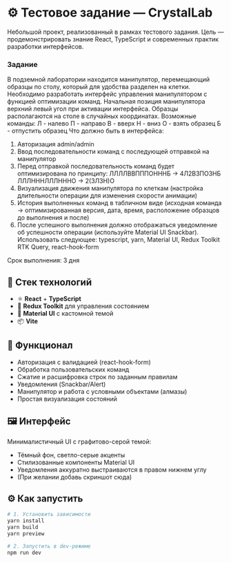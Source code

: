 # ⚙️ Тестовое задание — CrystalLab

Небольшой проект, реализованный в рамках тестового задания. Цель — продемонстрировать знание React, TypeScript и современных практик разработки интерфейсов.

### Задание

В подземной лаборатории находится манипулятор, перемещающий образцы по столу, который для удобства разделен на клетки.
Необходимо разработать интерфейс управления манипулятором с функцией оптимизации команд.
Начальная позиция манипулятора верхний левый угол при активации интерфейса. Образцы располагаются на столе в случайных координатах.
Возможные команды:
Л - налево
П - направо
В - вверх
Н - вниз
О - взять образец
Б - отпустить образец
Что должно быть в интерфейса:
1) Авторизация admin/admin
2) Ввод последовательности команд с последующей отправкой на манипулятор
3) Перед отправкой последовательность команд будет оптимизирована по принципу:
ЛЛЛЛВВПППОНННБ -> 4Л2В3ПО3НБ
ЛЛЛНННЛЛЛНННО -> 2(3Л3Н)О
4) Визуализация движения манипулятора по клеткам (настройка длительности операции для изменения скорости анимации)
5) История выполненных команд в табличном виде (исходная команда → оптимизированная версия, дата, время, расположение образцов до выполнения и после)
6) После успешного выполнения должно отображаться уведомление об успешности операции (используйте Material UI Snackbar).
Использовать следующее: typescript, yarn, Material UI, Redux Toolkit RTK Query, react-hook-form

Срок выполнения: 3 дня

## 🚀 Стек технологий

- ⚛️ **React** + **TypeScript**
- 🎯 **Redux Toolkit** для управления состоянием
- 🎨 **Material UI** с кастомной темой
- 📦 **Vite**

## 🧩 Функционал

- Авторизация с валидацией (react-hook-form)
- Обработка пользовательских команд
- Сжатие и расшифровка строк по заданным правилам
- Уведомления (Snackbar/Alert)
- Манипулятор и работа с условными объектами (алмазы)
- Простая визуализация состояний

## 🖼️ Интерфейс

Минималистичный UI с графитово-серой темой:

- Тёмный фон, светло-серые акценты
- Стилизованные компоненты Material UI
- Уведомления аккуратно выстраиваются в правом нижнем углу
- (При желании добавь скриншот сюда)

## ⚙️ Как запустить

```bash
# 1. Установить зависимости
yarn install
yarn build
yarn preview

# 2. Запустить в dev-режиме
npm run dev
